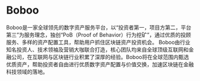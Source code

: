 # Boboo

Boboo是一家全球领先的数字资产服务平台，以“投资者第一，项目方第二，平台第三”为服务理念，独创“PoB（Proof of Behavior）行为挖矿”，通过优质的投顾服务、多样的资产配置工具，帮助用户抓住区块链资产投资机会。
Boboo由行业知名投资人、技术领袖及营销大咖联合打造，核心团队均来自全球顶级互联网和金融公司，在互联网与区块链行业积累了深厚的经验。Boboo将在全球范围内甄选优质资产，帮助投资者自由进行优质数字资产配置与价值交换，加速区块链在金融科技领域的落地。

